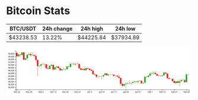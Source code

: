 # Bitcoin Stats

BTC/USDT|24h change|24h high|24h low|
|---|---|---|---|
|$43238.53|13.22%|$44225.84|$37934.89|

<img src="./chart.svg">
